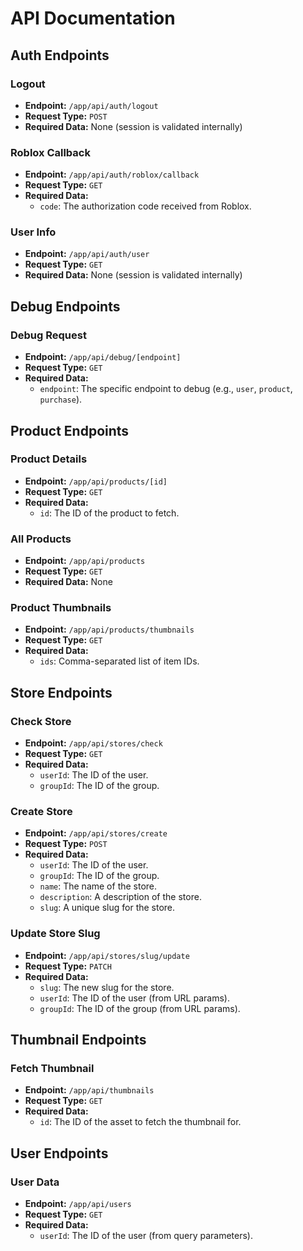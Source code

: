 # API Documentation

## Auth Endpoints

### Logout
- **Endpoint:** `/app/api/auth/logout`
- **Request Type:** `POST`
- **Required Data:** None (session is validated internally)

### Roblox Callback
- **Endpoint:** `/app/api/auth/roblox/callback`
- **Request Type:** `GET`
- **Required Data:**
  - `code`: The authorization code received from Roblox.

### User Info
- **Endpoint:** `/app/api/auth/user`
- **Request Type:** `GET`
- **Required Data:** None (session is validated internally)

## Debug Endpoints

### Debug Request
- **Endpoint:** `/app/api/debug/[endpoint]`
- **Request Type:** `GET`
- **Required Data:**
  - `endpoint`: The specific endpoint to debug (e.g., `user`, `product`, `purchase`).

## Product Endpoints

### Product Details
- **Endpoint:** `/app/api/products/[id]`
- **Request Type:** `GET`
- **Required Data:**
  - `id`: The ID of the product to fetch.

### All Products
- **Endpoint:** `/app/api/products`
- **Request Type:** `GET`
- **Required Data:** None

### Product Thumbnails
- **Endpoint:** `/app/api/products/thumbnails`
- **Request Type:** `GET`
- **Required Data:**
  - `ids`: Comma-separated list of item IDs.

## Store Endpoints

### Check Store
- **Endpoint:** `/app/api/stores/check`
- **Request Type:** `GET`
- **Required Data:**
  - `userId`: The ID of the user.
  - `groupId`: The ID of the group.

### Create Store
- **Endpoint:** `/app/api/stores/create`
- **Request Type:** `POST`
- **Required Data:**
  - `userId`: The ID of the user.
  - `groupId`: The ID of the group.
  - `name`: The name of the store.
  - `description`: A description of the store.
  - `slug`: A unique slug for the store.

### Update Store Slug
- **Endpoint:** `/app/api/stores/slug/update`
- **Request Type:** `PATCH`
- **Required Data:**
  - `slug`: The new slug for the store.
  - `userId`: The ID of the user (from URL params).
  - `groupId`: The ID of the group (from URL params).

## Thumbnail Endpoints

### Fetch Thumbnail
- **Endpoint:** `/app/api/thumbnails`
- **Request Type:** `GET`
- **Required Data:**
  - `id`: The ID of the asset to fetch the thumbnail for.

## User Endpoints

### User Data
- **Endpoint:** `/app/api/users`
- **Request Type:** `GET`
- **Required Data:**
  - `userId`: The ID of the user (from query parameters).
